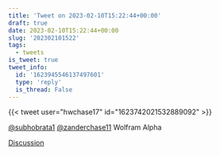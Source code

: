 ```yaml
---
title: 'Tweet on 2023-02-10T15:22:44+00:00'
draft: true
date: 2023-02-10T15:22:44+00:00
slug: '202302101522'
tags:
  - tweets
is_tweet: true
tweet_info:
  id: '1623945546137497601'
  type: 'reply'
  is_thread: False
---
```




{{< tweet user="hwchase17" id="1623742021532889092" >}}

[@subhobrata1](https://x.com/subhobrata1) [@zanderchase11](https://x.com/zanderchase11) Wolfram Alpha

[Discussion](https://x.com/sytelus/status/1623945546137497601)

